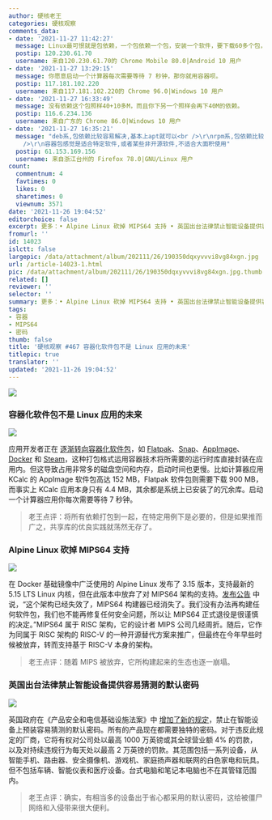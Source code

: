```yaml
---
author: 硬核老王
categories: 硬核观察
comments_data:
- date: '2021-11-27 11:42:27'
  message: Linux最可恨就是包依赖，一个包依赖一个包，安装一个软件，要下载60多个包，软件10M，包有40M，有些旧包被移除让软件根本不能安装。容器占体积固然让人讨厌，可Linux的包依赖解决了吗？
  postip: 120.230.61.70
  username: 来自120.230.61.70的 Chrome Mobile 80.0|Android 10 用户
- date: '2021-11-27 13:29:15'
  message: 你愿意启动一个计算器每次需要等待 7 秒钟，那你就用容器呗。
  postip: 117.181.102.220
  username: 来自117.181.102.220的 Chrome 96.0|Windows 10 用户
- date: '2021-11-27 16:33:49'
  message: 没有依赖这个包照样40+10多M，而且你下另一个照样会再下40M的依赖。
  postip: 116.6.234.136
  username: 来自广东的 Chrome 86.0|Windows 10 用户
- date: '2021-11-27 16:35:21'
  message: "deb系,包依赖比较容易解决,基本上apt就可以<br />\r\nrpm系,包依赖比较麻烦点,<br />\r\n容器包体积大勉强也就算了,关键是启动速度,运行速度都慢,当然不追求速度,那就无所谓,<br
    />\r\n容器包感觉是适合特定软件,或者某些非开源软件,不适合大面积使用"
  postip: 61.153.169.156
  username: 来自浙江台州的 Firefox 78.0|GNU/Linux 用户
count:
  commentnum: 4
  favtimes: 0
  likes: 0
  sharetimes: 0
  viewnum: 3571
date: '2021-11-26 19:04:52'
editorchoice: false
excerpt: 更多：• Alpine Linux 砍掉 MIPS64 支持 • 英国出台法律禁止智能设备提供容易猜测的默认密码
fromurl: ''
id: 14023
islctt: false
largepic: /data/attachment/album/202111/26/190350dqxyvvvi8vg84xgn.jpg
url: /article-14023-1.html
pic: /data/attachment/album/202111/26/190350dqxyvvvi8vg84xgn.jpg.thumb.jpg
related: []
reviewer: ''
selector: ''
summary: 更多：• Alpine Linux 砍掉 MIPS64 支持 • 英国出台法律禁止智能设备提供容易猜测的默认密码
tags:
- 容器
- MIPS64
- 密码
thumb: false
title: '硬核观察 #467 容器化软件包不是 Linux 应用的未来'
titlepic: true
translator: ''
updated: '2021-11-26 19:04:52'
---
```


![](/data/attachment/album/202111/26/190350dqxyvvvi8vg84xgn.jpg)


### 容器化软件包不是 Linux 应用的未来


![](/data/attachment/album/202111/26/190358gexxhzhqxxfh9qxq.jpg)


应用开发者正在 [逐渐转向容器化软件包](https://ludocode.com/blog/flatpak-is-not-the-future)，如 [Flatpak](https://www.flatpak.org/)、[Snap](https://snapcraft.io/)、[AppImage](https://appimage.org/)、[Docker](https://www.docker.com/) 和 [Steam](https://store.steampowered.com/)，这种打包格式运用容器技术将所需要的运行时库直接封装在应用内。但这导致占用非常多的磁盘空间和内存，启动时间也更慢。比如计算器应用 KCalc 的 AppImage 软件包高达 152 MB，Flatpak 软件包则需要下载 900 MB，而事实上 KCalc 应用本身只有 4.4 MB，其余都是系统上已安装了的冗余库。启动一个计算器应用你每次需要等待 7 秒钟。



> 
> 老王点评：将所有依赖打包到一起，在特定用例下是必要的，但是如果推而广之，共享库的优良实践就荡然无存了。
> 
> 
> 


### Alpine Linux 砍掉 MIPS64 支持


![](/data/attachment/album/202111/26/190415z7x5c5ulel6z75m7.jpg)


在 Docker 基础镜像中广泛使用的 Alpine Linux 发布了 3.15 版本，支持最新的 5.15 LTS Linux 内核，但在此版本中放弃了对 MIPS64 架构的支持。[发布公告](https://alpinelinux.org/posts/Alpine-3.15.0-released.html) 中说，“这个架构已经失效了，MIPS64 构建器已经消失了。我们没有办法再构建任何软件包，我们也不能再修复任何安全问题，所以让 MIPS64 正式退役是很谨慎的决定。”MIPS64 属于 RISC 架构，它的设计者 MIPS 公司几经周折。随后，它作为同属于 RISC 架构的 RISC-V 的一种开源替代方案来推广，但最终在今年早些时候被放弃，转而支持基于 RISC-V 本身的架构。



> 
> 老王点评：随着 MIPS 被放弃，它所构建起来的生态也逐一崩塌。
> 
> 
> 


### 英国出台法律禁止智能设备提供容易猜测的默认密码


![](/data/attachment/album/202111/26/190436b9afyrs91bi2ao15.jpg)


英国政府在《产品安全和电信基础设施法案》中 [增加了新的规定](https://www.bbc.com/news/technology-59400762)，禁止在智能设备上预装容易猜测的默认密码。所有的产品现在都需要独特的密码。对于违反此规定的厂商，它将有权对公司处以最高 1000 万英镑或其全球营业额 4% 的罚款，以及对持续违规行为每天处以最高 2 万英镑的罚款。其范围包括一系列设备，从智能手机、路由器、安全摄像机、游戏机、家庭扬声器和联网的白色家电和玩具。但不包括车辆、智能仪表和医疗设备。台式电脑和笔记本电脑也不在其管辖范围内。



> 
> 老王点评：确实，有相当多的设备出于省心都采用的默认密码，这给被僵尸网络和入侵带来很大便利。
> 
> 
>